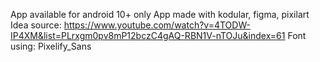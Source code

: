 App available for android 10+ only
App made with kodular, figma, pixilart
Idea source: https://www.youtube.com/watch?v=4TODW-IP4XM&list=PLrxgm0pv8mP12bczC4gAQ-RBN1V-nTOJu&index=61
Font using: Pixelify_Sans
